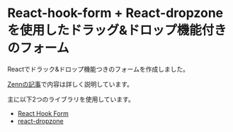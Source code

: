 # React-hook-form + React-dropzoneを使用したドラッグ&ドロップ機能付きのフォーム

Reactでドラック&ドロップ機能つきのフォームを作成しました。

[Zennの記事](https://zenn.dev/ita_mithra/articles/f2f604820e0ff9)で内容は詳しく説明しています。

主に以下2つのライブラリを使用しています。
* [React Hook Form](https://react-hook-form.com/)
* [react-dropzone](https://react-dropzone.js.org/)

